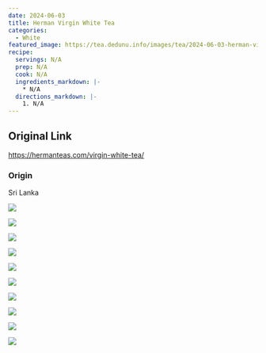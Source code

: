 ```yaml
---
date: 2024-06-03
title: Herman Virgin White Tea
categories:
  - White
featured_image: https://tea.dedunu.info/images/tea/2024-06-03-herman-virgin-white-tea-1.jpeg
recipe:
  servings: N/A
  prep: N/A
  cook: N/A
  ingredients_markdown: |-
    * N/A
  directions_markdown: |-
    1. N/A
---
```


## Original Link

<https://hermanteas.com/virgin-white-tea/>

### Origin

Sri Lanka

![](https://tea.dedunu.info/images/tea/2024-06-03-herman-virgin-white-tea-2.jpeg)

![](https://tea.dedunu.info/images/tea/2024-06-03-herman-virgin-white-tea-3.jpeg)

![](https://tea.dedunu.info/images/tea/2024-06-03-herman-virgin-white-tea-4.jpeg)

![](https://tea.dedunu.info/images/tea/2024-06-03-herman-virgin-white-tea-5.jpeg)

![](https://tea.dedunu.info/images/tea/2024-06-03-herman-virgin-white-tea-6.jpeg)

![](https://tea.dedunu.info/images/tea/2024-06-03-herman-virgin-white-tea-7.jpeg)

![](https://tea.dedunu.info/images/tea/2024-06-03-herman-virgin-white-tea-8.jpeg)

![](https://tea.dedunu.info/images/tea/2024-06-03-herman-virgin-white-tea-9.jpeg)

![](https://tea.dedunu.info/images/tea/2024-06-03-herman-virgin-white-tea-10.jpeg)

![](https://tea.dedunu.info/images/tea/2024-06-03-herman-virgin-white-tea-11.jpeg)
